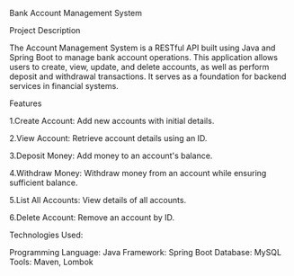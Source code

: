 Bank Account Management System

Project Description

The Account Management System is a RESTful API built using Java and Spring Boot to manage bank account operations.
This application allows users to create, view, update, and delete accounts, as well as perform deposit and withdrawal transactions. 
It serves as a foundation for backend services in financial systems.

Features

1.Create Account: Add new accounts with initial details.

2.View Account: Retrieve account details using an ID.

3.Deposit Money: Add money to an account's balance.

4.Withdraw Money: Withdraw money from an account while ensuring sufficient balance.

5.List All Accounts: View details of all accounts.

6.Delete Account: Remove an account by ID.

Technologies Used:

Programming Language: Java
Framework: Spring Boot
Database: MySQL
Tools: Maven, Lombok
